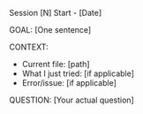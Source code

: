 Session [N] Start - [Date]

GOAL: [One sentence]

CONTEXT:
- Current file: [path]
- What I just tried: [if applicable]
- Error/issue: [if applicable]

QUESTION: [Your actual question]
